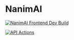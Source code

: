 # NanimAI

[![NanimAI Frontend Dev Build](https://github.com/nanimai-team/frontend/actions/workflows/dev.yaml/badge.svg)](https://github.com/nanimai-team/frontend/actions/workflows/dev.yaml)

[![API Actions](https://github.com/nanimai-team/nanimai-api/actions/workflows/main.yaml/badge.svg)](https://github.com/nanimai-team/nanimai-api/actions/workflows/main.yaml)



